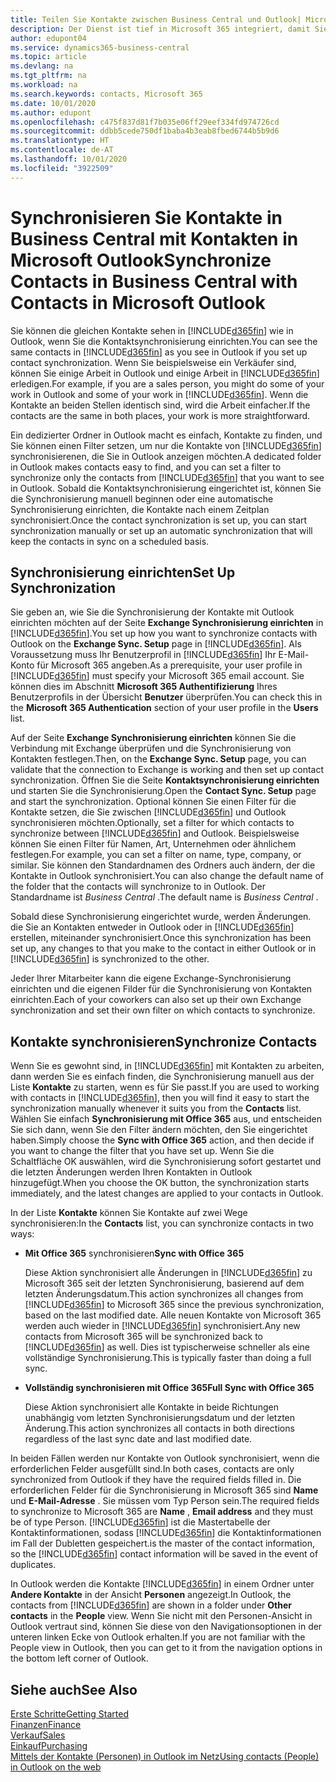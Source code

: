 ```yaml
---
title: Teilen Sie Kontakte zwischen Business Central und Outlook| Microsoft Doc
description: Der Dienst ist tief in Microsoft 365 integriert, damit Sie Kontakten zwischen Outlook und Business Central freigeben können.
author: edupont04
ms.service: dynamics365-business-central
ms.topic: article
ms.devlang: na
ms.tgt_pltfrm: na
ms.workload: na
ms.search.keywords: contacts, Microsoft 365
ms.date: 10/01/2020
ms.author: edupont
ms.openlocfilehash: c475f837d81f7b035e06ff29eef334fd974726cd
ms.sourcegitcommit: ddbb5cede750df1baba4b3eab8fbed6744b5b9d6
ms.translationtype: HT
ms.contentlocale: de-AT
ms.lasthandoff: 10/01/2020
ms.locfileid: "3922509"
---
```

# <a name="synchronize-contacts-in-business-central-with-contacts-in-microsoft-outlook"></a><span data-ttu-id="c14c6-103">Synchronisieren Sie Kontakte in Business Central mit Kontakten in Microsoft Outlook</span><span class="sxs-lookup"><span data-stu-id="c14c6-103">Synchronize Contacts in Business Central with Contacts in Microsoft Outlook</span></span>
<span data-ttu-id="c14c6-104">Sie können die gleichen Kontakte sehen in [!INCLUDE[d365fin](includes/d365fin_md.md)] wie in Outlook, wenn Sie die Kontaktsynchronisierung einrichten.</span><span class="sxs-lookup"><span data-stu-id="c14c6-104">You can see the same contacts in [!INCLUDE[d365fin](includes/d365fin_md.md)] as you see in Outlook if you set up contact synchronization.</span></span> <span data-ttu-id="c14c6-105">Wenn Sie beispielsweise ein Verkäufer sind, können Sie einige Arbeit in Outlook und einige Arbeit in [!INCLUDE[d365fin](includes/d365fin_md.md)] erledigen.</span><span class="sxs-lookup"><span data-stu-id="c14c6-105">For example, if you are a sales person, you might do some of your work in Outlook and some of your work in [!INCLUDE[d365fin](includes/d365fin_md.md)].</span></span> <span data-ttu-id="c14c6-106">Wenn die Kontakte an beiden Stellen identisch sind, wird die Arbeit einfacher.</span><span class="sxs-lookup"><span data-stu-id="c14c6-106">If the contacts are the same in both places, your work is more straightforward.</span></span>  

<span data-ttu-id="c14c6-107">Ein dedizierter Ordner in Outlook macht es einfach, Kontakte zu finden, und Sie können einen Filter setzen, um nur die Kontakte von [!INCLUDE[d365fin](includes/d365fin_md.md)] synchronisierenen, die Sie in Outlook anzeigen möchten.</span><span class="sxs-lookup"><span data-stu-id="c14c6-107">A dedicated folder in Outlook makes contacts easy to find, and you can set a filter to synchronize only the contacts from [!INCLUDE[d365fin](includes/d365fin_md.md)] that you want to see in Outlook.</span></span> <span data-ttu-id="c14c6-108">Sobald die Kontaktsynchronisierung eingerichtet ist, können Sie die Synchronisierung manuell beginnen oder eine automatische Synchronisierung einrichten, die Kontakte nach einem Zeitplan synchronisiert.</span><span class="sxs-lookup"><span data-stu-id="c14c6-108">Once the contact synchronization is set up, you can start synchronization manually or set up an automatic synchronization that will keep the contacts in sync on a scheduled basis.</span></span>  

## <a name="set-up-synchronization"></a><span data-ttu-id="c14c6-109">Synchronisierung einrichten</span><span class="sxs-lookup"><span data-stu-id="c14c6-109">Set Up Synchronization</span></span>
<span data-ttu-id="c14c6-110">Sie geben an, wie Sie die Synchronisierung der Kontakte mit Outlook einrichten möchten auf der Seite **Exchange Synchronisierung einrichten** in [!INCLUDE[d365fin](includes/d365fin_md.md)].</span><span class="sxs-lookup"><span data-stu-id="c14c6-110">You set up how you want to synchronize contacts with Outlook on the **Exchange Sync. Setup** page in [!INCLUDE[d365fin](includes/d365fin_md.md)].</span></span> <span data-ttu-id="c14c6-111">Als Voraussetzung muss Ihr Benutzerprofil in [!INCLUDE[d365fin](includes/d365fin_md.md)] Ihr E-Mail-Konto für Microsoft 365 angeben.</span><span class="sxs-lookup"><span data-stu-id="c14c6-111">As a prerequisite, your user profile in [!INCLUDE[d365fin](includes/d365fin_md.md)] must specify your Microsoft 365 email account.</span></span> <span data-ttu-id="c14c6-112">Sie können dies im Abschnitt **Microsoft 365 Authentifizierung** Ihres Benutzerprofils in der Übersicht **Benutzer** überprüfen.</span><span class="sxs-lookup"><span data-stu-id="c14c6-112">You can check this in the **Microsoft 365 Authentication** section of your user profile in the **Users** list.</span></span>  

<span data-ttu-id="c14c6-113">Auf der Seite **Exchange Synchronisierung einrichten** können Sie die Verbindung mit Exchange überprüfen und die Synchronisierung von Kontakten festlegen.</span><span class="sxs-lookup"><span data-stu-id="c14c6-113">Then, on the **Exchange Sync. Setup** page, you can validate that the connection to Exchange is working and then set up contact synchronization.</span></span> <span data-ttu-id="c14c6-114">Öffnen Sie die Seite **Kontaktsynchronisierung einrichten** und starten Sie die Synchronisierung.</span><span class="sxs-lookup"><span data-stu-id="c14c6-114">Open the **Contact Sync. Setup** page and start the synchronization.</span></span> <span data-ttu-id="c14c6-115">Optional können Sie einen Filter für die Kontakte setzen, die Sie zwischen [!INCLUDE[d365fin](includes/d365fin_md.md)] und Outlook synchronisieren möchten.</span><span class="sxs-lookup"><span data-stu-id="c14c6-115">Optionally, set a filter for which contacts to synchronize between [!INCLUDE[d365fin](includes/d365fin_md.md)] and Outlook.</span></span> <span data-ttu-id="c14c6-116">Beispielsweise können Sie einen Filter für Namen, Art, Unternehmen oder ähnlichem festlegen.</span><span class="sxs-lookup"><span data-stu-id="c14c6-116">For example, you can set a filter on name, type, company, or similar.</span></span> <span data-ttu-id="c14c6-117">Sie können den Standardnamen des Ordners auch ändern, der die Kontakte in Outlook synchronisiert.</span><span class="sxs-lookup"><span data-stu-id="c14c6-117">You can also change the default name of the folder that the contacts will synchronize to in Outlook.</span></span> <span data-ttu-id="c14c6-118">Der Standardname ist *Business Central* .</span><span class="sxs-lookup"><span data-stu-id="c14c6-118">The default name is *Business Central* .</span></span>  

<span data-ttu-id="c14c6-119">Sobald diese Synchronisierung eingerichtet wurde, werden Änderungen. die Sie an Kontakten entweder in Outlook oder in [!INCLUDE[d365fin](includes/d365fin_md.md)] erstellen, miteinander synchronisiert.</span><span class="sxs-lookup"><span data-stu-id="c14c6-119">Once this synchronization has been set up, any changes to that you make to the contact in either Outlook or in [!INCLUDE[d365fin](includes/d365fin_md.md)] is synchronized to the other.</span></span>  

<span data-ttu-id="c14c6-120">Jeder Ihrer Mitarbeiter kann die eigene Exchange-Synchronisierung einrichten und die eigenen Filder für die Synchronisierung von Kontakten einrichten.</span><span class="sxs-lookup"><span data-stu-id="c14c6-120">Each of your coworkers can also set up their own Exchange synchronization and set their own filter on which contacts to synchronize.</span></span>  

## <a name="synchronize-contacts"></a><span data-ttu-id="c14c6-121">Kontakte synchronisieren</span><span class="sxs-lookup"><span data-stu-id="c14c6-121">Synchronize Contacts</span></span>
<span data-ttu-id="c14c6-122">Wenn Sie es gewohnt sind, in [!INCLUDE[d365fin](includes/d365fin_md.md)] mit Kontakten zu arbeiten, dann werden Sie es einfach finden, die Synchronisierung manuell aus der Liste **Kontakte** zu starten, wenn es für Sie passt.</span><span class="sxs-lookup"><span data-stu-id="c14c6-122">If you are used to working with contacts in [!INCLUDE[d365fin](includes/d365fin_md.md)], then you will find it easy to start the synchronization manually whenever it suits you from the **Contacts** list.</span></span> <span data-ttu-id="c14c6-123">Wählen Sie einfach **Synchronisierung mit Office 365** aus, und entscheiden Sie sich dann, wenn Sie den Filter ändern möchten, den Sie eingerichtet haben.</span><span class="sxs-lookup"><span data-stu-id="c14c6-123">Simply choose the **Sync with Office 365** action, and then decide if you want to change the filter that you have set up.</span></span> <span data-ttu-id="c14c6-124">Wenn Sie die Schaltfläche OK auswählen, wird die Synchronisierung sofort gestartet und die  letzten Änderungen werden Ihren Kontakten in Outlook hinzugefügt.</span><span class="sxs-lookup"><span data-stu-id="c14c6-124">When you choose the OK button, the synchronization starts immediately, and the latest changes are applied to your contacts in Outlook.</span></span>  

<span data-ttu-id="c14c6-125">In der Liste **Kontakte** können Sie Kontakte auf zwei Wege synchronisieren:</span><span class="sxs-lookup"><span data-stu-id="c14c6-125">In the **Contacts** list, you can synchronize contacts in two ways:</span></span>

* <span data-ttu-id="c14c6-126">**Mit Office 365** synchronisieren</span><span class="sxs-lookup"><span data-stu-id="c14c6-126">**Sync with Office 365**</span></span>

  <span data-ttu-id="c14c6-127">Diese Aktion synchronisiert alle Änderungen in [!INCLUDE[d365fin](includes/d365fin_md.md)] zu Microsoft 365 seit der letzten Synchronisierung, basierend auf dem letzten Änderungsdatum.</span><span class="sxs-lookup"><span data-stu-id="c14c6-127">This action synchronizes all changes from [!INCLUDE[d365fin](includes/d365fin_md.md)] to Microsoft 365 since the previous synchronization, based on the last modified date.</span></span> <span data-ttu-id="c14c6-128">Alle neuen Kontakte von Microsoft 365 werden auch wieder in [!INCLUDE[d365fin](includes/d365fin_md.md)] synchronisiert.</span><span class="sxs-lookup"><span data-stu-id="c14c6-128">Any new contacts from Microsoft 365 will be synchronized back to [!INCLUDE[d365fin](includes/d365fin_md.md)] as well.</span></span> <span data-ttu-id="c14c6-129">Dies ist typischerweise schneller als eine vollständige Synchronisierung.</span><span class="sxs-lookup"><span data-stu-id="c14c6-129">This is typically faster than doing a full sync.</span></span>  

* <span data-ttu-id="c14c6-130">**Vollständig synchronisieren mit Office 365**</span><span class="sxs-lookup"><span data-stu-id="c14c6-130">**Full Sync with Office 365**</span></span>

  <span data-ttu-id="c14c6-131">Diese Aktion synchronisiert alle Kontakte in beide Richtungen unabhängig vom letzten Synchronisierungsdatum und der letzten Änderung.</span><span class="sxs-lookup"><span data-stu-id="c14c6-131">This action synchronizes all contacts in both directions regardless of the last sync date and last modified date.</span></span>  

<span data-ttu-id="c14c6-132">In beiden Fällen werden nur Kontakte von Outlook synchronisiert, wenn die erforderlichen Felder ausgefüllt sind.</span><span class="sxs-lookup"><span data-stu-id="c14c6-132">In both cases, contacts are only synchronized from Outlook if they have the required fields filled in.</span></span> <span data-ttu-id="c14c6-133">Die erforderlichen Felder für die Synchronisierung in Microsoft 365 sind **Name** und **E-Mail-Adresse** . Sie müssen vom Typ Person sein.</span><span class="sxs-lookup"><span data-stu-id="c14c6-133">The required fields to synchronize to Microsoft 365 are **Name** , **Email address** and they must be of type Person.</span></span> [!INCLUDE[d365fin](includes/d365fin_md.md)] <span data-ttu-id="c14c6-134">ist die Mastertabelle der Kontaktinformationen, sodass [!INCLUDE[d365fin](includes/d365fin_md.md)] die Kontaktinformationen im Fall der Dubletten gespeichert.</span><span class="sxs-lookup"><span data-stu-id="c14c6-134">is the master of the contact information, so the [!INCLUDE[d365fin](includes/d365fin_md.md)] contact information will be saved in the event of duplicates.</span></span>  

<span data-ttu-id="c14c6-135">In Outlook werden die Kontakte [!INCLUDE[d365fin](includes/d365fin_md.md)] in einem Ordner unter **Andere Kontakte** in der Ansicht **Personen** angezeigt.</span><span class="sxs-lookup"><span data-stu-id="c14c6-135">In Outlook, the contacts from [!INCLUDE[d365fin](includes/d365fin_md.md)] are shown in a folder under **Other contacts** in the **People**  view.</span></span> <span data-ttu-id="c14c6-136">Wenn Sie nicht mit den Personen-Ansicht in Outlook vertraut sind, können Sie diese von den Navigationsoptionen in der unteren linken Ecke von Outlook erhalten.</span><span class="sxs-lookup"><span data-stu-id="c14c6-136">If you are not familiar with the People view in Outlook, then you can get to it from the navigation options in the bottom left corner of Outlook.</span></span>  

## <a name="see-also"></a><span data-ttu-id="c14c6-137">Siehe auch</span><span class="sxs-lookup"><span data-stu-id="c14c6-137">See Also</span></span>
[<span data-ttu-id="c14c6-138">Erste Schritte</span><span class="sxs-lookup"><span data-stu-id="c14c6-138">Getting Started</span></span>](product-get-started.md)  
[<span data-ttu-id="c14c6-139">Finanzen</span><span class="sxs-lookup"><span data-stu-id="c14c6-139">Finance</span></span>](finance.md)  
[<span data-ttu-id="c14c6-140">Verkauf</span><span class="sxs-lookup"><span data-stu-id="c14c6-140">Sales</span></span>](sales-manage-sales.md)  
[<span data-ttu-id="c14c6-141">Einkauf</span><span class="sxs-lookup"><span data-stu-id="c14c6-141">Purchasing</span></span>](purchasing-manage-purchasing.md)  
[<span data-ttu-id="c14c6-142">Mittels der Kontakte (Personen) in Outlook im Netz</span><span class="sxs-lookup"><span data-stu-id="c14c6-142">Using contacts (People) in Outlook on the web</span></span>](https://support.office.com/article/Using-contacts-People-in-Outlook-on-the-web-1e3438c7-26b2-420c-87de-3cea9d31b5cb?appver=OWB150)  
